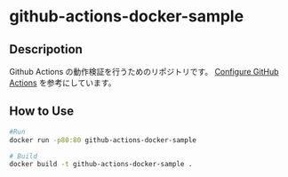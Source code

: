 # github-actions-docker-sample


## Descripotion

Github Actions の動作検証を行うためのリポジトリです。
[Configure GitHub Actions](https://docs.docker.com/ci-cd/github-actions/#optimizing-the-workflow) を参考にしています。

## How to Use

```bash
#Run
docker run -p80:80 github-actions-docker-sample

# Build
docker build -t github-actions-docker-sample .



```